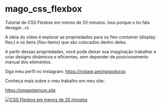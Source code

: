 # mago_css_flexbox

Tutorial de CSS Flexbox em menos de 20 minutos.
Isso porque o tio fala devagar...rs

A ideia do vídeo é explorar as propriedades para os flex-container (display: flex;) e os itens (flex-items) que são colocados dentro deles.

A partir dessas propriedades, você pode deixar sua imaginação trabalhar e criar designs dinâmicos e eficientes, sem depender de posicionamento manual dos elementos.

Siga meu perfil no Instagram: https://instagr.am/magodocss

Conheça mais sobre o meu trabalho em meu site: 

https://omagotemum.site

[![CSS Flexbox em menos de 20 minutos](https://img.youtube.com/vi/rvRTNzC_q3c/0.jpg)](https://www.youtube.com/watch?v=rvRTNzC_q3c)
